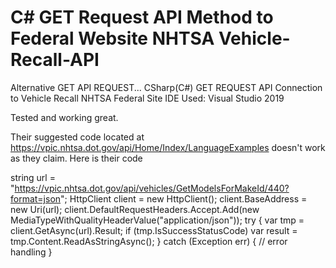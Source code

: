 # C# GET Request API Method to Federal Website NHTSA Vehicle-Recall-API
Alternative GET API REQUEST...
CSharp(C#) GET REQUEST API Connection to Vehicle Recall NHTSA Federal Site
IDE Used: Visual Studio 2019

Tested and working great. 


Their suggested code located at https://vpic.nhtsa.dot.gov/api/Home/Index/LanguageExamples
 doesn't work as they claim. Here is their code


string url = "https://vpic.nhtsa.dot.gov/api/vehicles/GetModelsForMakeId/440?format=json";
HttpClient client = new HttpClient();
client.BaseAddress = new Uri(url);
client.DefaultRequestHeaders.Accept.Add(new MediaTypeWithQualityHeaderValue("application/json"));
try
{
	var tmp = client.GetAsync(url).Result;
	if (tmp.IsSuccessStatusCode)
		var result = tmp.Content.ReadAsStringAsync();
}
catch (Exception err)
{
	// error handling
}
